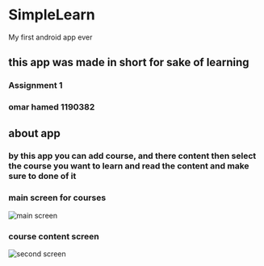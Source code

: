 # SimpleLearn
My first android app ever 


## this app was made in short for sake of learning 
### Assignment 1 
### omar hamed 1190382

## about app 
### by this app you can add course, and there content then select the course you want to learn and read the content and make sure to done of it 


### main screen for courses

![main screen](https://i.ibb.co/TwJ9Wsj/Screenshot-2023-05-06-221331.png)


### course content screen
![second screen](https://i.ibb.co/K6VsBnv/Screenshot-2023-05-06-221344.png)
